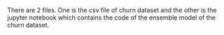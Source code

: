 There are 2 files. One is the csv file of churn dataset and the other is the jupyter notebook which contains the code of the ensemble model of the churn dataset.
